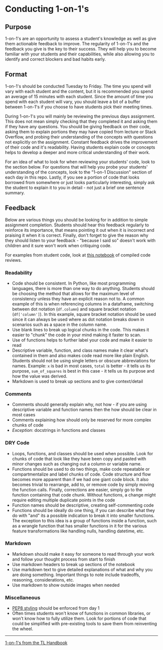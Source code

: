 # Conducting 1-on-1's

## Purpose
1-on-1's are an opportunity to assess a student's knowledge as well as give them actionable feedback to improve. The regularity of 1-on-1's and the feedback you give is the key to their success. They will help you to become familiar with your students and their capabilities, while also allowing you to identify and correct blockers and bad habits early.

## Format
1-on-1's should be conducted Tuesday to Friday. The time you spend will vary with each student and the content, but it is recommended you spend an average of 15 minutes with each student. Since the amount of time you spend with each student will vary, you should leave a bit of a buffer between 1-on-1's if you choose to have students pick their meeting times.

During 1-on-1's you will mainly be reviewing the previous days assignment. This does not mean simply checking that they completed it and asking them if they have any questions. You should be giving feedback on their code, asking them to explain portions they may have copied from lecture or Stack Overflow, and probing their understanding of the concepts with questions not explicitly on the assignment. Constant feedback drives the improvement of their code and it's readability. Having students explain code or concepts helps to develop a deeper and more critical understanding of their work.

For an idea of what to look for when reviewing your students' code, look to the section below. For questions that will help you probe your students' understanding of the concepts, look to the "1-on-1 Discussion" section of each day in this repo. Lastly, if you see a portion of code that looks borrowed from somewhere or just looks particularly interesting, simply ask the student to explain it to you in detail - not just a brief one sentence summary.

## Feedback
Below are various things you should be looking for in addition to simple assignment completion. Students should hear this feedback regularly to reinforce its importance, that means pointing it out when it is incorrect and praising it when it is correct. Finally, don't forget to give the reason why they should listen to your feedback - "because I said so" doesn't work with children and it sure won't work when critiquing code.

For examples from student code, look at [this notebook]() of compiled code reviews.

### Readability
- Code should be consistent. In Python, like most programming languages, there is more than one way to do anything. Students should be choosing the method that allows for the maximum level of consistency unless they have an explicit reason not to. A common example of this is when referencing columns in a dataframe, switching between dot notation (`df.column`) and square bracket notation (`df['column']`). In this example, square bracket notation should be used since it can always be used where as dot notation breaks down in scenarios such as a space in the column name.
- Use blank lines to break up logical chunks in the code. This makes it easier to "chunk" the code in your mind making it faster to scan.
- Use of functions helps to further label your code and make it easier to read
- Descriptive variable, function, and class names make it clear what's contained in them and also makes code read more like plain English. Students should not be using single letters or obscure abbreviations for names. Example: `x` is bad in most cases, `total` is better - it tells us its purpose, `sum_of_squares` is best in this case - it tells us its purpose and how the value was derived.
- Markdown is used to break up sections and to give context/detail

### Comments
- Comments should generally explain why, not how - if you are using descriptive variable and function names then the how should be clear in most cases
- Comments explaining how should only be reserved for more complex chunks of code
- *Exception*: docstrings in functions and classes

### DRY Code
- Loops, functions, and classes should be used when possible. Look for chunks of code that look like they have been copy and pasted with minor changes such as changing out a column or variable name.
- Functions should be used to do two things, make code repeatable or compartmentalize and label chunks of code. Code structure and flow becomes more apparent than if we had one giant code block. It also becomes trivial to rearrange, add to, or remove code by simply moving the function calls. Finally, corrections are easier, simply go to the function containing that code chunk. Without functions, a change might require editing multiple duplicate points in the code
- Function names should be descriptive, creating self-commenting code
- Functions should be ideally do one thing, if you can describe what they do with "and" its a possible indication to break it into smaller functions. The exception to this idea is a group of functions inside a function, such as a wrangle function that has smaller functions in it for the various feature transformations like handling nulls, handling datetime, etc.

### Markdown
- Markdown should make it easy for someone to read through your work and follow your thought process from start to finish
- Use markdown headers to break up sections of the notebook
- Use markdown text to give detailed explanations of what and why you are doing something. Important things to note include tradeoffs, reasoning, considerations, etc.
- Use markdown to show outside images when needed

### Miscellaneous
- [PEP8 styling](https://www.python.org/dev/peps/pep-0008/) should be enforced from day 1
- Often times students won't know of functions in common libraries, or won't know how to fully utilize them. Look for portions of code that could be simplified with pre-existing tools to save them from reinventing the wheel.


---


[1-on-1's from the TL Handbook](https://www.notion.so/Project-Review-Guidelines-All-Tracks-f15eae123a5645e0ae21f8393c51c866)